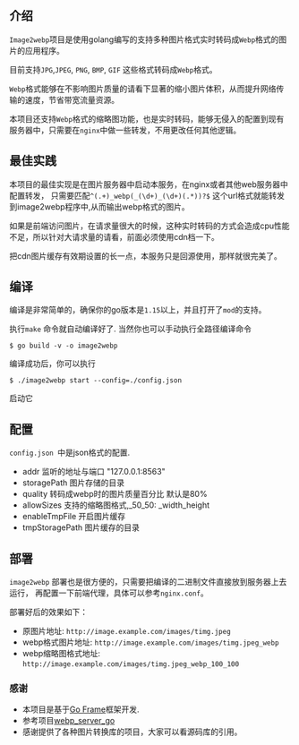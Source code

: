 ## 介绍

`Image2webp`项目是使用golang编写的支持多种图片格式实时转码成`Webp`格式的图片的应用程序。

目前支持`JPG`,`JPEG`, `PNG`, `BMP`, `GIF` 这些格式转码成`Webp`格式。

`Webp`格式能够在不影响图片质量的请看下显著的缩小图片体积，从而提升网络传输的速度，节省带宽流量资源。

本项目还支持`Webp`格式的缩略图功能，也是实时转码，能够无侵入的配置到现有服务器中，只需要在`nginx`中做一些转发，不用更改任何其他逻辑。

## 最佳实践

本项目的最佳实现是在图片服务器中启动本服务，在nginx或者其他web服务器中配置转发，
只需要匹配`^(.+)_webp(_(\d+)_(\d+)(.*))?$` 这个url格式就能转发到image2webp程序中,从而输出webp格式的图片。

如果是前端访问图片，在请求量很大的时候，这种实时转码的方式会造成cpu性能不足，所以针对大请求量的请看，前面必须使用cdn档一下。

把cdn图片缓存有效期设置的长一点，本服务只是回源使用，那样就很完美了。

## 编译

编译是非常简单的，确保你的go版本是`1.15`以上，并且打开了`mod`的支持。

执行`make` 命令就自动编译好了.
当然你也可以手动执行全路径编译命令
```shell script
$ go build -v -o image2webp
```
编译成功后，你可以执行 
```shell script
$ ./image2webp start --config=./config.json
```
启动它

## 配置

`config.json `中是json格式的配置.

* addr 监听的地址与端口 "127.0.0.1:8563"
* storagePath 图片存储的目录
* quality 转码成webp时的图片质量百分比 默认是80%
* allowSizes  支持的缩略图格式,_50_50: _width_height
* enableTmpFile  开启图片缓存
* tmpStoragePath  图片缓存的目录

## 部署

`image2webp` 部署也是很方便的，只需要把编译的二进制文件直接放到服务器上去运行，
再配置一下前端代理，具体可以参考`nginx.conf`。

部署好后的效果如下：

* 原图片地址: `http://image.example.com/images/timg.jpeg`
* webp格式图片地址: `http://image.example.com/images/timg.jpeg_webp`
* webp缩略图格式地址: `http://image.example.com/images/timg.jpeg_webp_100_100`

### 感谢

* 本项目是基于[Go Frame](https://github.com/gogf/gf)框架开发.
* 参考项目[webp_server_go](https://github.com/webp-sh/webp_server_go)
* 感谢提供了各种图片转换库的项目，大家可以看源码库的引用。





